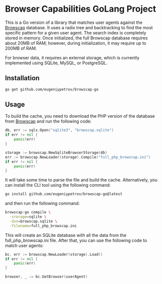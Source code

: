 # Browser Capabilities GoLang Project

This is a Go version of a library that matches user agents against the [Browscap](https://browscap.org/) database. It
uses a radix tree and backtracking to find the most specific pattern for a given user agent. The search index is
completely stored in memory. Once initialized, the full Browscap database requires about 20MB of RAM; however, during
initialization, it may require up to 200MB of RAM.

For browser data, it requires an external storage, which is currently implemented using SQLite, MySQL, or PostgreSQL.

## Installation

```bash
go get github.com/eugeniypetrov/browscap-go
```

## Usage

To build the cache, you need to download the PHP version of the database from [Browscap](https://browscap.org/) and run
the following code:


```go
db, err := sqlx.Open("sqlite3", "browscap.sqlite")
if err != nil {
    panic(err)
}

storage := browscap.NewSqliteBrowserStorage(db)
err := browscap.NewLoader(storage).Compile("full_php_browscap.ini")
if err != nil {
    panic(err)
}
```

It will take some time to parse the file and build the cache. Alternatively, you can install the CLI tool using the
following command:

```bash
go install github.com/eugeniypetrov/browscap-go@latest
```

and then run the following command:

```bash
browscap-go compile \
  -srorage=sqlite \
  -dsn=browscap.sqlite \
  -filename=full_php_browscap.ini
```

This will create an SQLite database with all the data from the full_php_browscap.ini file. After that, you can use the
following code to match user agents:

```go
bc, err := browscap.NewLoader(storage).Load()
if err != nil {
    panic(err)
}

browser, _ := bc.GetBrowser(userAgent)
```